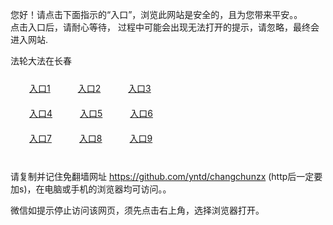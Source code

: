 您好！请点击下面指示的“入口”，浏览此网站是安全的，且为您带来平安。。 <br/>
点击入口后，请耐心等待， 过程中可能会出现无法打开的提示，请忽略，最终会进入网站. </br>

法轮大法在长春<br/>
<div style="padding:10px"><a style="margin:20px" target="_blank" href="https://d121om1v2mpw1u.cloudfront.net/2Qpsp?azpiygl" id="ccLink1" rel="nofollow">入口1</a> <a target="_blank" style="margin:20px" href="https://d2702t2hrbceh3.cloudfront.net/2Qpsp?vknxp" id="ccLink2" rel="nofollow">入口2</a> <a style="margin:20px" target="_blank" href="https://d3jkite4w1ybvk.cloudfront.net/2Qpsp?lndaupv" id="ccLink3" rel="nofollow">入口3</a></div>

<div style="padding:10px" ><a style="margin:20px" target="_blank" href="https://d121om1v2mpw1u.cloudfront.net/2Qpsp?azpiygl" id="ccLink4" rel="nofollow">入口4</a> <a style="margin:20px" href="https://d2702t2hrbceh3.cloudfront.net/2Qpsp?vknxp" target="_blank" id="ccLink5" rel="nofollow">入口5</a> <a style="margin:20px" href="https://d3jkite4w1ybvk.cloudfront.net/2Qpsp?lndaupv" target="_blank" id="ccLink6" rel="nofollow">入口6</a></div>

<div style="padding:10px"><a style="margin:20px" target="_blank" href="https://d121om1v2mpw1u.cloudfront.net/2Qpsp?azpiygl" id="ccLink7" rel="nofollow">入口7</a> <a style="margin:20px" href="https://d2702t2hrbceh3.cloudfront.net/2Qpsp?vknxp" target="_blank" id="ccLink8" rel="nofollow">入口8</a> <a style="margin:20px" target="_blank" href="https://d3jkite4w1ybvk.cloudfront.net/2Qpsp?lndaupv" id="ccLink9" rel="nofollow">入口9</a></div>

<br/>



请复制并记住免翻墙网址 https://github.com/yntd/changchunzx (http后一定要加s)，在电脑或手机的浏览器均可访问。。<br/>

微信如提示停止访问该网页，须先点击右上角，选择浏览器打开。
